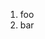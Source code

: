 ﻿<properties
	pageTitle="Home"
	description="bla bla bla"
	slug="home"
	keywords="css, intellisense, html"
/>

1. foo
2. bar
